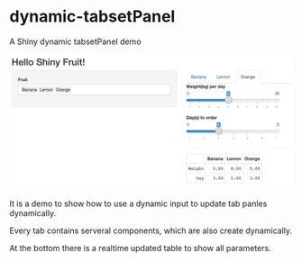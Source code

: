 # dynamic-tabsetPanel
A Shiny dynamic tabsetPanel demo 

![demo.png](demo.png)

It is a demo to show how to use a dynamic input to update tab panles dynamically.

Every tab contains serveral components, which are also create dynamically.

At the bottom there is a realtime updated table to show all parameters. 
